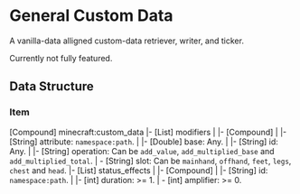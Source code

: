 # General Custom Data

A vanilla-data alligned custom-data retriever, writer, and ticker.

Currently not fully featured.

## Data Structure

### Item

[Compound] minecraft:custom_data
|- [List] modifiers
| |- [Compound]
|   |- [String] attribute: `namespace:path`.
|   |- [Double] base: Any.
|   |- [String] id: Any.
|   |- [String] operation: Can be `add_value`, `add_multiplied_base` and `add_multiplied_total`.
|   \- [String] slot: Can be `mainhand`, `offhand`, `feet`, `legs`, `chest` and `head`.
|- [List] status_effects
| |- [Compound]
|   |- [String] id: `namespace:path`.
|   |- [int] duration: >= 1.
|   \- [int] amplifier: >= 0.
